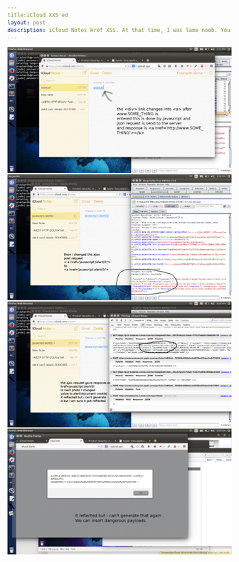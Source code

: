 ```yaml
---
title:iCloud XXS'ed
layout: post
description: iCloud Notes Href XSS. At that time, I was lame noob. You people understand the expolit seeing the images.
---
```


<img src="images/1.png">
<img src="images/4.png">
<img src="images/5.png">
<img src="images/6.png">
